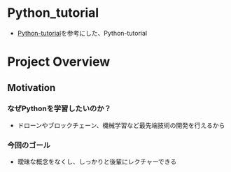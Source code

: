 # Python_tutorial

- [Python-tutorial](https://www.python-izm.com/)を参考にした、Python-tutorial

# Project Overview
## Motivation
### なぜPythonを学習したいのか？
- ドローンやブロックチェーン、機械学習など最先端技術の開発を行えるから
### 今回のゴール
- 曖昧な概念をなくし、しっかりと後輩にレクチャーできる
